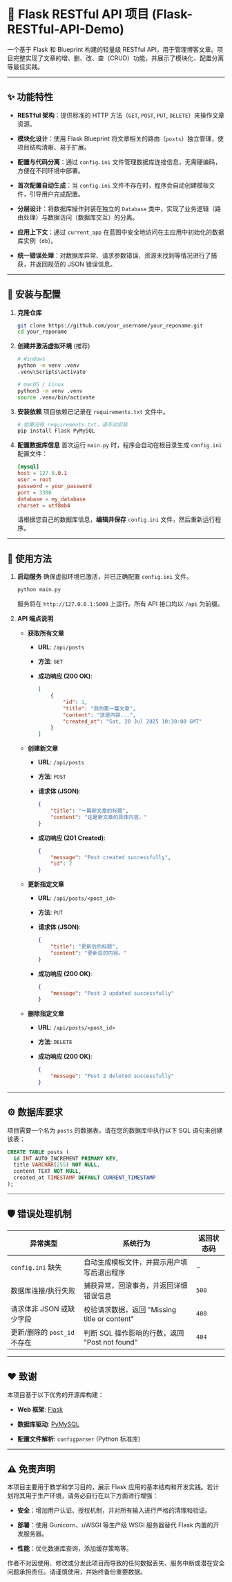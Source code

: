 # 📝 Flask RESTful API 项目 (Flask-RESTful-API-Demo)

一个基于 Flask 和 Blueprint 构建的轻量级 RESTful API，用于管理博客文章。项目完整实现了文章的增、删、改、查（CRUD）功能，并展示了模块化、配置分离等最佳实践。

---

## ✨ 功能特性

- **RESTful 架构**：提供标准的 HTTP 方法（`GET`, `POST`, `PUT`, `DELETE`）来操作文章资源。
  
- **模块化设计**：使用 Flask Blueprint 将文章相关的路由（`posts`）独立管理，使项目结构清晰、易于扩展。
  
- **配置与代码分离**：通过 `config.ini` 文件管理数据库连接信息，无需硬编码，方便在不同环境中部署。
  
- **首次配置自动生成**：当 `config.ini` 文件不存在时，程序会自动创建模板文件，引导用户完成配置。
  
- **分层设计**：将数据库操作封装在独立的 `Database` 类中，实现了业务逻辑（路由处理）与数据访问（数据库交互）的分离。
  
- **应用上下文**：通过 `current_app` 在蓝图中安全地访问在主应用中初始化的数据库实例（`db`）。
  
- **统一错误处理**：对数据库异常、请求参数错误、资源未找到等情况进行了捕获，并返回规范的 JSON 错误信息。

---

## 🔧 安装与配置

1. **克隆仓库**
   
    ```bash
    git clone https://github.com/your_username/your_reponame.git
    cd your_reponame
    ```
2. **创建并激活虚拟环境** (推荐)
   
    ```bash
    # Windows
    python -m venv .venv
    .venv\Scripts\activate
    
    # macOS / Linux
    python3 -m venv .venv
    source .venv/bin/activate
    ```
3. **安装依赖** 项目依赖已记录在 `requirements.txt` 文件中。
   
    ```bash
    # 如果没有 requirements.txt，请手动安装
    pip install Flask PyMySQL
    ```
4. **配置数据库信息** 首次运行 `main.py` 时，程序会自动在根目录生成 `config.ini` 配置文件：
   
    ```toml
    [mysql]
    host = 127.0.0.1
    user = root
    password = your_password
    port = 3306
    database = my_database
    charset = utf8mb4
    ```
    
    请根据您自己的数据库信息，**编辑并保存** `config.ini` 文件，然后重新运行程序。

---

## 🚀 使用方法

1. **启动服务** 确保虚拟环境已激活，并已正确配置 `config.ini` 文件。
   
    ```bash
    python main.py
    ```
    
    服务将在 `http://127.0.0.1:5000` 上运行。所有 API 接口均以 `/api` 为前缀。
    
2. **API 端点说明**
   
    - **获取所有文章**
      
        - **URL**: `/api/posts`
          
        - **方法**: `GET`
          
        - **成功响应 (200 OK)**:
          
            ```json
            [
                {
                    "id": 1,
                    "title": "我的第一篇文章",
                    "content": "这是内容...",
                    "created_at": "Sat, 20 Jul 2025 10:30:00 GMT"
                }
            ]
            ```
    - **创建新文章**
      
        - **URL**: `/api/posts`
          
        - **方法**: `POST`
          
        - **请求体 (JSON)**:
          
            ```json
            {
                "title": "一篇新文章的标题",
                "content": "这是新文章的具体内容。"
            }
            ```
        - **成功响应 (201 Created)**:
          
            ```json
            {
                "message": "Post created successfully",
                "id": 2
            }
            ```
    - **更新指定文章**
      
        - **URL**: `/api/posts/<post_id>`
          
        - **方法**: `PUT`
          
        - **请求体 (JSON)**:
          
            ```JSON
            {
                "title": "更新后的标题",
                "content": "更新后的内容。"
            }
            ```
        - **成功响应 (200 OK)**:
          
            ```JSON
            {
                "message": "Post 2 updated successfully"
            }
            ```
    - **删除指定文章**
      
        - **URL**: `/api/posts/<post_id>`
          
        - **方法**: `DELETE`
          
        - **成功响应 (200 OK)**:
          
            ```json
            {
                "message": "Post 2 deleted successfully"
            }
            ```

---

## ⚙️ 数据库要求

项目需要一个名为 `posts` 的数据表。请在您的数据库中执行以下 SQL 语句来创建该表：

```sql
CREATE TABLE posts (
  id INT AUTO_INCREMENT PRIMARY KEY,
  title VARCHAR(255) NOT NULL,
  content TEXT NOT NULL,
  created_at TIMESTAMP DEFAULT CURRENT_TIMESTAMP
);
```

---

## 🛡️ 错误处理机制

| 异常类型                     | 系统行为                                       | 返回状态码 |
| ---------------------------- | ---------------------------------------------- | ---------- |
| `config.ini` 缺失            | 自动生成模板文件，并提示用户填写后退出程序     | \-         |
| 数据库连接/执行失败          | 捕获异常，回滚事务，并返回详细错误信息         | `500`      |
| 请求体非 JSON 或缺少字段     | 校验请求数据，返回 "Missing title or content"  | `400`      |
| 更新/删除的 `post_id` 不存在 | 判断 SQL 操作影响的行数，返回 "Post not found" | `404`      |

---

## ❤️ 致谢

本项目基于以下优秀的开源库构建：

- **Web 框架**: [Flask](https://flask.palletsprojects.com/)
  
- **数据库驱动**: [PyMySQL](https://github.com/PyMySQL/PyMySQL)
  
- **配置文件解析**: `configparser` (Python 标准库)
  

---

## ⚠️ 免责声明

本项目主要用于教学和学习目的，展示 Flask 应用的基本结构和开发实践。若计划将其用于生产环境，请务必自行在以下方面进行增强：

- **安全**：增加用户认证、授权机制，并对所有输入进行严格的清理和验证。
  
- **部署**：使用 Gunicorn、uWSGI 等生产级 WSGI 服务器替代 Flask 内置的开发服务器。
  
- **性能**：优化数据库查询，添加缓存策略等。
  

作者不对因使用、修改或分发此项目而导致的任何数据丢失、服务中断或潜在安全问题承担责任。请谨慎使用，并始终备份重要数据。